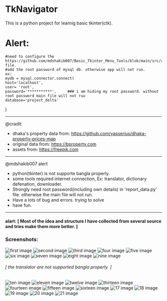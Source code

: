 # TkNavigator
This is a python project for learnig basic tkinter(ctk).

# Alert:
    #need to configure the https://github.com/mdshakib007/Basic_Tkinter_Menu_Tools/blob/main/src/report_page.py file. 
    #add the root password of mysql db. otherwise app will not run.
    ex: 
    mydb = mysql.connector.connect(
    host='localhost',
    user= 'root',
    password='***********',     ### i am hiding my root password. without root password main file will not ruu
    database='project_delta'
)

----

@cradit:

- dhaka's property data from: https://github.com/yasserius/dhaka-property-prices-map
- original data from: https://bproperty.com
- assets from: https://freepik.com <br/>

----

@mdshakib007 alert

- python(tkinter) is not supporte bangla properly.
- some tools required internet connection, Ex: translator, dictionary defenation, downloader.
- Strongly need root password(including own details) in 'report_data.py' file. otherwise the main file will not run.
- Have a lots of bug and errors. trying to solve
- have fun.


<hr/>

#### alart: [  Most of the idea and structure I have collected from several source and tries make them more better.  ]
### Screenshots:

![first image](https://github.com/mdshakib007/Project-Delta/blob/main/Screenshots/1.png)
![second image](https://github.com/mdshakib007/Project-Delta/blob/main/Screenshots/2.png)
![third image](https://github.com/mdshakib007/Project-Delta/blob/main/Screenshots/3.png)
![four image](https://github.com/mdshakib007/Project-Delta/blob/main/Screenshots/4.png)
![five image](https://github.com/mdshakib007/Project-Delta/blob/main/Screenshots/5.png)
![six image](https://github.com/mdshakib007/Project-Delta/blob/main/Screenshots/6.png)
![seven image](https://github.com/mdshakib007/Project-Delta/blob/main/Screenshots/7.png)
![eight image](https://github.com/mdshakib007/Project-Delta/blob/main/Screenshots/8.png)
![nine image](https://github.com/mdshakib007/Project-Delta/blob/main/Screenshots/9.png)

###### [ the translator are not supported bangla properly. ]
![ten image](https://github.com/mdshakib007/Project-Delta/blob/main/Screenshots/10.png)
![eleven image](https://github.com/mdshakib007/Project-Delta/blob/main/Screenshots/11.png)
![twelve image](https://github.com/mdshakib007/Project-Delta/blob/main/Screenshots/12.png)
![thirteen image](https://github.com/mdshakib007/Project-Delta/blob/main/Screenshots/13.png)
![fourteen image](https://github.com/mdshakib007/Project-Delta/blob/main/Screenshots/14.png)
![fifteen image](https://github.com/mdshakib007/Project-Delta/blob/main/Screenshots/15.png)
![sixteen image](https://github.com/mdshakib007/Project-Delta/blob/main/Screenshots/16.png)
![17 image](https://github.com/mdshakib007/Project-Delta/blob/main/Screenshots/17.png)
![18 image](https://github.com/mdshakib007/Project-Delta/blob/main/Screenshots/18.png)
![19 image](https://github.com/mdshakib007/Project-Delta/blob/main/Screenshots/19.png)
![20 image](https://github.com/mdshakib007/Project-Delta/blob/main/Screenshots/20.png)
![21 image](https://github.com/mdshakib007/Project-Delta/blob/main/Screenshots/21.png)

